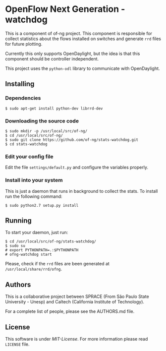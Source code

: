 # OpenFlow Next Generation - watchdog

This is a component of of-ng project. This component is responsible for collect
statistics about the flows installed on switches and generate `rrd` files for future plotting.

Currently this only supports OpenDaylight, but the idea is that this component
should be controller independent.

This project uses the `python-odl` library to communicate with OpenDaylight.

## Installing

### Dependencies

```
$ sudo apt-get install python-dev librrd-dev
```

### Downloading the source code

```
$ sudo mkdir -p /usr/local/src/of-ng/
$ cd /usr/local/src/of-ng/
$ sudo git clone https://github.com/of-ng/stats-watchdog.git
$ cd stats-watchdog
```

### Edit your config file

Edit the file `settings/default.py` and configure the variables
properly.

### Install into your system

This is just a daemon that runs in background to collect the stats. To install
run the following command:

```
$ sudo python2.7 setup.py install
```

## Running

To start your daemon, just run:

```
$ cd /usr/local/src/of-ng/stats-watchdog/
$ sudo su
# export PYTHONPATH=.:$PYTHONPATH
# ofng-watchdog start 
```

Please, check if the `rrd` files are been generated at
`/usr/local/share/rrd/ofng`.

## Authors

This is a collaborative project between SPRACE (From São Paulo State University
\- Unesp) and Caltech (California Institute of Technology).

For a complete list of people, please see the AUTHORS.md file.

## License

This software is under _MIT-License_. For more information please read 
`LICENSE` file.
